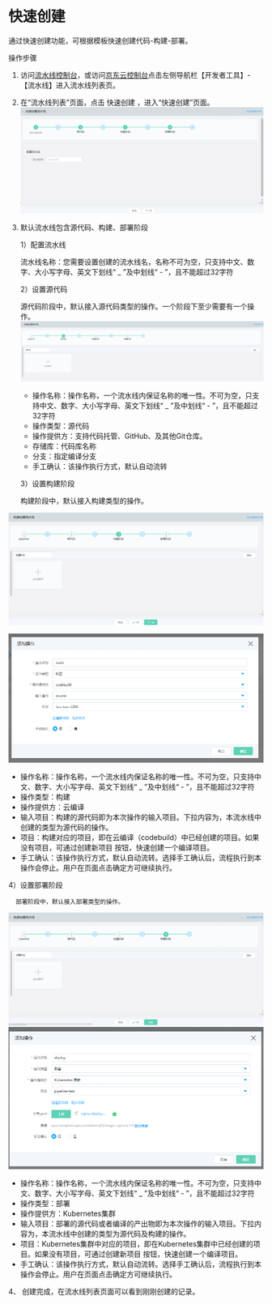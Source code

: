 # 快速创建
通过快速创建功能，可根据模板快速创建代码-构建-部署。

操作步骤

1. 访问[流水线控制台](https://codepipeline-console.jdcloud.com/pipeline/list)，或访问[京东云控制台](https://console.jdcloud.com)点击左侧导航栏【开发者工具】-【流水线】进入流水线列表页。

2. 在“流水线列表”页面，点击 快速创建 ，进入“快速创建”页面。
![](/image/codepipeline/Quick-Creation.png) 

3. 默认流水线包含源代码、构建、部署阶段 

   1）配置流水线
  
   流水线名称：您需要设置创建的流水线名，名称不可为空，只支持中文、数字、大小写字母、英文下划线“ _ ”及中划线“ - ”，且不能超过32字符

   2）设置源代码
  
   源代码阶段中，默认接入源代码类型的操作。一个阶段下至少需要有一个操作。
  ![](/image/codepipeline/cre-source-stage.png) 
 
   * 操作名称：操作名称，一个流水线内保证名称的唯一性。不可为空，只支持中文、数字、大小写字母、英文下划线“ _ ”及中划线“ - ”，且不能超过32字符
   * 操作类型：源代码
   * 操作提供方：支持代码托管、GitHub、及其他Git仓库。
   * 存储库：代码库名称
   * 分支：指定编译分支
   * 手工确认：该操作执行方式，默认自动流转

   3）设置构建阶段
  
     构建阶段中，默认接入构建类型的操作。
     
 ![](/image/codepipeline/cre-build-stage.png)
    
 ![](/image/codepipeline/cre-build-action.png)
 
   * 操作名称：操作名称，一个流水线内保证名称的唯一性。不可为空，只支持中文、数字、大小写字母、英文下划线“ _ ”及中划线“ - ”，且不能超过32字符
   * 操作类型：构建
   * 操作提供方：云编译
   * 输入项目：构建的源代码即为本次操作的输入项目。下拉内容为，本流水线中创建的类型为源代码的操作。
   * 项目：构建对应的项目，即在云编译（codebuild）中已经创建的项目。如果没有项目，可通过创建新项目 按钮，快速创建一个编译项目。
   * 手工确认：该操作执行方式，默认自动流转。选择手工确认后，流程执行到本操作会停止。用户在页面点击确定方可继续执行。

   4）设置部署阶段
  
      部署阶段中，默认接入部署类型的操作。
  ![](/image/codepipeline/cre-deploy-stage.png)
  ![](/image/codepipeline/cre-deploy-action.png)

 

 
   * 操作名称：操作名称，一个流水线内保证名称的唯一性。不可为空，只支持中文、数字、大小写字母、英文下划线“ _ ”及中划线“ - ”，且不能超过32字符
   * 操作类型：部署
   * 操作提供方：Kubernetes集群
   * 输入项目：部署的源代码或者编译的产出物即为本次操作的输入项目。下拉内容为，本流水线中创建的类型为源代码及构建的操作。
   * 项目：Kubernetes集群中对应的项目，即在Kubernetes集群中已经创建的项目。如果没有项目，可通过创建新项目 按钮，快速创建一个编译项目。
   * 手工确认：该操作执行方式，默认自动流转。选择手工确认后，流程执行到本操作会停止。用户在页面点击确定方可继续执行。

4、	创建完成，在流水线列表页面可以看到刚刚创建的记录。

